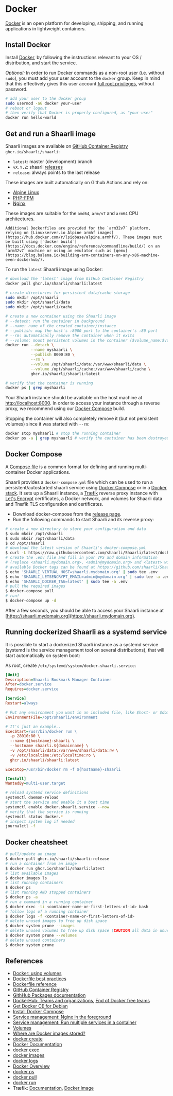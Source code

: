 
# Docker

[Docker](https://docs.docker.com/get-started/overview/) is an open platform for developing, shipping, and running applications in lightweight containers.

## Install Docker

Install [Docker](https://docs.docker.com/engine/install/), by following the instructions relevant to your OS / distribution, and start the service.

_Optional:_ In order to run Docker commands as a non-root user (i.e. without `sudo`), you must add your user account to the `docker` group. Keep in mind that this effectively gives this user account [full root privileges](https://docs.docker.com/engine/security/#docker-daemon-attack-surface), without password.

```bash
# add your user to the docker group
sudo usermod -aG docker your-user
# reboot or logout
# then verify that Docker is properly configured, as "your-user"
docker run hello-world
```

## Get and run a Shaarli image

Shaarli images are available on [GitHub Container Registry](https://github.com/shaarli/Shaarli/pkgs/container/shaarli) `ghcr.io/shaarli/shaarli`:

- `latest`: master (development) branch
- `vX.Y.Z`: shaarli [releases](https://github.com/shaarli/Shaarli/releases)
- `release`: always points to the last release

These images are built automatically on Github Actions and rely on:

- [Alpine Linux](https://www.alpinelinux.org/)
- [PHP-FPM](https://php-fpm.org/)
- [Nginx](https://nginx.org/)

These images are suitable for the `amd64`, `arm/v7` and `arm64` CPU architectures.

```{note}
Additional Dockerfiles are provided for the `arm32v7` platform, relying on [Linuxserver.io Alpine armhf images](https://hub.docker.com/r/lsiobase/alpine.armhf/). These images must be built using [`docker build`](https://docs.docker.com/engine/reference/commandline/build/) on an `arm32v7` machine or using an emulator such as [qemu](https://blog.balena.io/building-arm-containers-on-any-x86-machine-even-dockerhub/).
```

To run the `latest` Shaarli image using Docker:

```bash
# download the 'latest' image from GitHub Container Registry
docker pull ghcr.io/shaarli/shaarli:latest

# create directories for persistent data/cache storage
sudo mkdir /opt/shaarli
sudo mkdir /opt/shaarli/data
sudo mkdir /opt/shaarli/cache

# create a new container using the Shaarli image
# --detach: run the container in background
# --name: name of the created container/instance
# --publish: map the host's :8000 port to the container's :80 port
# --rm: automatically remove the container when it exits
# --volume: mount persistent volumes in the container ($volume_name:$volume_mountpoint)
docker run --detach \
           --name myshaarli \
           --publish 8000:80 \
           --rm \
           --volume /opt/shaarli/data:/var/www/shaarli/data \
           --volume /opt/shaarli/cache:/var/www/shaarli/cache \
           ghcr.io/shaarli/shaarli:latest

# verify that the container is running
docker ps | grep myshaarli
```

Your Shaarli instance should be available on the host machine at [http://localhost:8000](http://localhost:8000). In order to access your instance through a reverse proxy, we recommend using our [Docker Compose](#docker-compose) build.

Stopping the container will also completely remove it (but not persistent volumes) since it was started with `--rm`:

```bash
docker stop myshaarli # stop the running container
docker ps -a | grep myshaarli # verify the container has been destroyed
```

## Docker Compose

A [Compose file](https://docs.docker.com/compose/compose-file/) is a common format for defining and running multi-container Docker applications.

Shaarli provides a `docker-compose.yml` file which can be used to run a persistent/autostarted shaarli service using [Docker Compose](https://docs.docker.com/compose/) or in a [Docker stack](https://docs.docker.com/engine/reference/commandline/stack_deploy/). It sets up a Shaarli instance, a [Træfik](https://traefik.io/traefik/) reverse proxy instance with [Let's Encrypt](https://letsencrypt.org/) certificates, a Docker network, and volumes for Shaarli data and Træfik TLS configuration and certificates.

* Download docker-compose from the [release page](https://docs.docker.com/compose/install/).
* Run the following commands to start Shaarli and its reverse proxy:

```bash
# create a new directory to store your configuration and data
$ sudo mkdir /opt/shaarli
$ sudo mkdir /opt/shaarli/data
$ cd /opt/shaarli
# download the latest version of Shaarli's docker-compose.yml
$ curl -L https://raw.githubusercontent.com/shaarli/Shaarli/latest/docker-compose.yml -o docker-compose.yml
# create the .env file and fill in your VPS and domain information
# (replace <shaarli.mydomain.org>, <admin@mydomain.org> and <latest> with your actual information)
# available Docker tags can be found at https://github.com/shaarli/Shaarli/pkgs/container/shaarli/versions?filters%5Bversion_type%5D=tagged
$ echo 'SHAARLI_VIRTUAL_HOST=shaarli.mydomain.org' | sudo tee .env
$ echo 'SHAARLI_LETSENCRYPT_EMAIL=admin@mydomain.org' | sudo tee -a .env
$ echo 'SHAARLI_DOCKER_TAG=latest' | sudo tee -a .env
# pull the required images
$ docker-compose pull
# run!
$ docker-compose up -d
```

After a few seconds, you should be able to access your Shaarli instance at [https://shaarli.mydomain.org](https://shaarli.mydomain.org).


## Running dockerized Shaarli as a systemd service

It is possible to start a dockerized Shaarli instance as a systemd service (systemd is the service management tool on several distributions), that will start automatically on system boot:

As root, create `/etc/systemd/system/docker.shaarli.service`:

```ini
[Unit]
Description=Shaarli Bookmark Manager Container
After=docker.service
Requires=docker.service

[Service]
Restart=always

# Put any environment you want in an included file, like $host- or $domainname in this example
EnvironmentFile=/opt/shaarli/environment

# It's just an example..
ExecStart=/usr/bin/docker run \
  -p 28010:80 \
  --name ${hostname}-shaarli \
  --hostname shaarli.${domainname} \
  -v /opt/shaarli/data:/var/www/shaarli/data:rw \
  -v /etc/localtime:/etc/localtime:ro \
  ghcr.io/shaarli/shaarli:latest

ExecStop=/usr/bin/docker rm -f ${hostname}-shaarli

[Install]
WantedBy=multi-user.target
```

```bash
# reload systemd service definitions
systemctl daemon-reload
# start the service and enable it a boot time
systemctl enable docker.shaarli.service --now
# verify that the service is running
systemctl status docker.*
# inspect system log if needed
journalctl -f
```

## Docker cheatsheet

```bash
# pull/update an image
$ docker pull ghcr.io/shaarli/shaarli:release
# run a container from an image
$ docker run ghcr.io/shaarli/shaarli:latest
# list available images
$ docker images ls
# list running containers
$ docker ps
# list running AND stopped containers
$ docker ps -a
# run a command in a running container
$ docker exec -ti <container-name-or-first-letters-of-id> bash
# follow logs of a running container
$ docker logs -f <container-name-or-first-letters-of-id>
# delete unused images to free up disk space
$ docker system prune --images
# delete unused volumes to free up disk space (CAUTION all data in unused volumes will be lost)
$ docker system prune --volumes
# delete unused containers
$ docker system prune
```


## References

- [Docker: using volumes](https://docs.docker.com/storage/volumes/)
- [Dockerfile best practices](https://docs.docker.com/develop/develop-images/dockerfile_best-practices/)
- [Dockerfile reference](https://docs.docker.com/engine/reference/builder/)
- [GitHub Container Registry](https://github.com/features/packages)
- [GithHub Packages documentation](https://docs.github.com/en/packages)
- [DockerHub: Teams and organizations](https://docs.docker.com/docker-hub/orgs/), [End of Docker free teams](https://www.docker.com/blog/we-apologize-we-did-a-terrible-job-announcing-the-end-of-docker-free-teams/)
- [Get Docker CE for Debian](https://docs.docker.com/engine/install/debian/)
- [Install Docker Compose](https://docs.docker.com/compose/install/)
- [Service management: Nginx in the foreground](https://nginx.org/en/docs/ngx_core_module.html#daemon)
- [Service management: Run multiple services in a container](https://docs.docker.com/config/containers/multi-service_container/)
- [Volumes](https://docs.docker.com/storage/volumes/)
- [Where are Docker images stored?](https://blog.thoward37.me/articles/where-are-docker-images-stored/)
- [docker create](https://docs.docker.com/engine/reference/commandline/create/)
- [Docker Documentation](https://docs.docker.com/)
- [docker exec](https://docs.docker.com/engine/reference/commandline/exec/)
- [docker images](https://docs.docker.com/engine/reference/commandline/images/)
- [docker logs](https://docs.docker.com/engine/reference/commandline/logs/)
- [Docker Overview](https://docs.docker.com/get-started/overview/)
- [docker ps](https://docs.docker.com/engine/reference/commandline/ps/)
- [docker pull](https://docs.docker.com/engine/reference/commandline/pull/)
- [docker run](https://docs.docker.com/engine/reference/commandline/run/)
- Træfik: [Documentation](https://doc.traefik.io/traefik/), [Docker image](https://hub.docker.com/_/traefik/)
